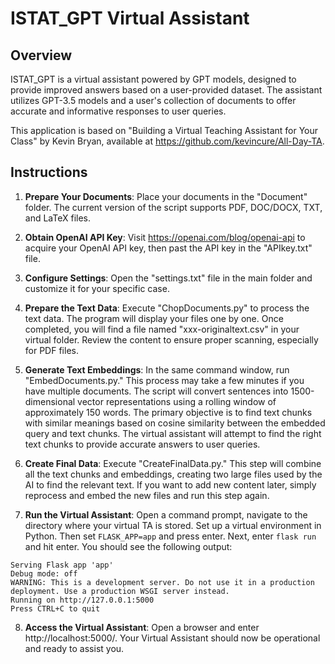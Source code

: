 # ISTAT_GPT Virtual Assistant

## Overview

ISTAT_GPT is a virtual assistant powered by GPT models, designed to provide improved answers based on a user-provided dataset. The assistant utilizes GPT-3.5 models and a user's collection of documents to offer accurate and informative responses to user queries.

This application is based on "Building a Virtual Teaching Assistant for Your Class" by Kevin Bryan, available at https://github.com/kevincure/All-Day-TA.


## Instructions

1. **Prepare Your Documents**: Place your documents in the "Document" folder. The current version of the script supports PDF, DOC/DOCX, TXT, and LaTeX files.

2. **Obtain OpenAI API Key**: Visit https://openai.com/blog/openai-api to acquire your OpenAI API key, then past the API key in the "APIkey.txt" file.

3. **Configure Settings**: Open the "settings.txt" file in the main folder and customize it for your specific case.

4. **Prepare the Text Data**: Execute "ChopDocuments.py" to process the text data. The program will display your files one by one. Once completed, you will find a file named "xxx-originaltext.csv" in your virtual folder. Review the content to ensure proper scanning, especially for PDF files.

5. **Generate Text Embeddings**: In the same command window, run "EmbedDocuments.py." This process may take a few minutes if you have multiple documents. The script will convert sentences into 1500-dimensional vector representations using a rolling window of approximately 150 words. The primary objective is to find text chunks with similar meanings based on cosine similarity between the embedded query and text chunks. The virtual assistant will attempt to find the right text chunks to provide accurate answers to user queries.

6. **Create Final Data**: Execute "CreateFinalData.py." This step will combine all the text chunks and embeddings, creating two large files used by the AI to find the relevant text. If you want to add new content later, simply reprocess and embed the new files and run this step again.

7. **Run the Virtual Assistant**: Open a command prompt, navigate to the directory where your virtual TA is stored. Set up a virtual environment in Python. Then set `FLASK_APP=app` and press enter. Next, enter `flask run` and hit enter. You should see the following output:

```
Serving Flask app 'app'
Debug mode: off 
WARNING: This is a development server. Do not use it in a production deployment. Use a production WSGI server instead.
Running on http://127.0.0.1:5000 
Press CTRL+C to quit
```

8. **Access the Virtual Assistant**: Open a browser and enter http://localhost:5000/. Your Virtual Assistant should now be operational and ready to assist you.


